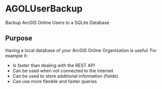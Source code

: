 # AGOLUserBackup

Backup ArcGIS Online Users to a SQLite Database

## Purpose

Having a local database of your ArcGIS Online Organization is useful.  For example it:

+ Is faster than dealing with the REST API 
+ Can be used when not connected to the internet
+ Can be used to store additional information (fields)
+ Can use more flexible and faster queries

